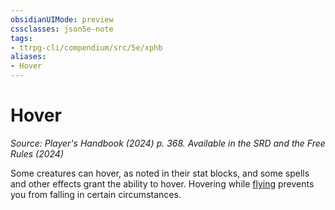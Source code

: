 ```yaml
---
obsidianUIMode: preview
cssclasses: json5e-note
tags:
- ttrpg-cli/compendium/src/5e/xphb
aliases:
- Hover
---
```

# Hover
*Source: Player's Handbook (2024) p. 368. Available in the <span title='Systems Reference Document (5.2)'>SRD</span> and the Free Rules (2024)* 

Some creatures can hover, as noted in their stat blocks, and some spells and other effects grant the ability to hover. Hovering while [flying](/3-Mechanics/CLI/variant-rules/flying-xphb.md) prevents you from falling in certain circumstances.